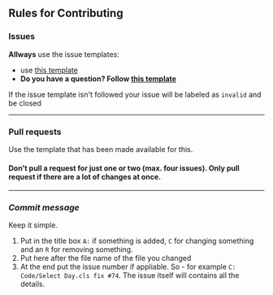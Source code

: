## Rules for Contributing

### Issues 

**Allways** use the issue templates: 
 - use [this template](https://github.com/JohnyP36/VBA-Calendar/issues)
 - **Do you have a question? Follow [this template](https://github.com/JohnyP36/VBA-Calendar/issues)** </br>

If the issue template isn't followed your issue will be labeled as `invalid` and be closed

---
### Pull requests
Use the template that has been made available for this.
#### Don't pull a request for just one or two (max. four issues). Only pull request if there are a lot of changes at once.
---
### _Commit message_
Keep it simple. 
 1. Put in the title box `A:` if something is added, `C` for changing something and an `R` for removing something. 
 2. Put here after the file name of the file you changed
 3. At the end put the issue number if appliable. 
So - for example `C: Code/Select Day.cls fix #74`. The issue itself will contains all the details.

